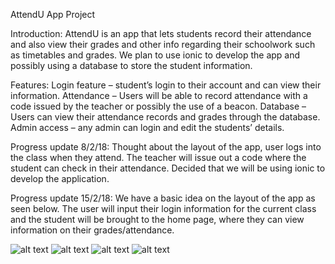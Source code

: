 AttendU App Project


Introduction:
AttendU is an app that lets students record their attendance and also view their grades and other info regarding their schoolwork such as timetables and grades. We plan to use ionic to develop the app and possibly using a database to store the student information.

Features:
Login feature – student’s login to their account and can view their information.
Attendance – Users will be able to record attendance with a code issued by the teacher or possibly the use of a beacon.
Database – Users can view their attendance records and grades through the database.
Admin access – any admin can login and edit the students’ details.

Progress update 8/2/18:
Thought about the layout of the app, user logs into the class when they attend. The teacher will issue out a code where the student can check in their attendance. Decided that we will be using ionic to develop the application.

Progress update 15/2/18:
We have a basic idea on the layout of the app as seen below. The user will input their login information for the current class and the student will be brought to the home page, where they can view information on their grades/attendance.
	 	
 	 	 
![alt text](https://github.com/RCElucidator7/AttendU/tree/master/Images/login.PNG)
![alt text](https://github.com/RCElucidator7/AttendU/tree/master/Images/home.PNG)
![alt text](https://github.com/RCElucidator7/AttendU/tree/master/Images/classinfo.PNG)
![alt text](https://github.com/RCElucidator7/AttendU/tree/master/Images/timetable.PNG)

